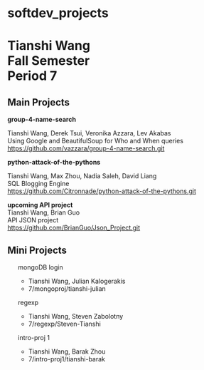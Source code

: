 softdev_projects
================
<h1>Tianshi Wang<br>
Fall Semester<br>
Period 7</h1>

<h2>Main Projects</h2>
<b>group-4-name-search</b>

Tianshi Wang, Derek Tsui, Veronika Azzara, Lev Akabas<br>
Using Google and BeautifulSoup for Who and When queries<br>
https://github.com/vazzara/group-4-name-search.git

<b>python-attack-of-the-pythons</b>

Tianshi Wang, Max Zhou, Nadia Saleh, David Liang<br>
SQL Blogging Engine<br>
https://github.com/Citronnade/python-attack-of-the-pythons.git

<b>upcoming API project</b><br>
Tianshi Wang, Brian Guo<br>
API JSON project<br>
https://github.com/BrianGuo/Json_Project.git

<h2>Mini Projects</h2>

<ul>mongoDB login
<ul><li>Tianshi Wang, Julian Kalogerakis</li>
<li>7/mongoproj/tianshi-julian</li></ul></ul>

<ul>regexp
<ul><li>Tianshi Wang, Steven Zabolotny</li>
<li>7/regexp/Steven-Tianshi</li></ul></ul>

<ul>intro-proj 1
<ul><li>Tianshi Wang, Barak Zhou</li>
<li>7/intro-proj1/tianshi-barak</li></ul></ul>
